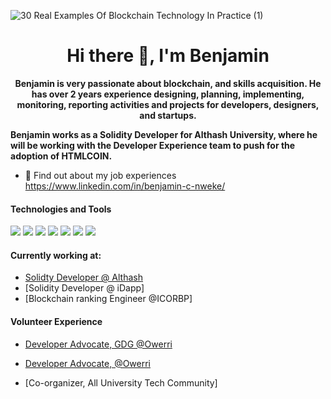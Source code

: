 ![30 Real Examples Of Blockchain Technology In Practice (1)](https://user-images.githubusercontent.com/6759031/140734194-2f2f30a0-d311-44e5-872d-10657f9c82c7.png)

<h1 align="center">Hi there 👋, I'm Benjamin</h1>

<p align="center"><b>Benjamin is very passionate about blockchain, and skills acquisition. He has over 2 years experience designing, planning, implementing, monitoring, reporting activities and projects for developers, designers, and startups. 

Benjamin works as a Solidity Developer for Althash University, where he will be working with the Developer Experience team to push for the adoption of HTMLCOIN. </b></p>


- 🤔 Find out about my job experiences https://www.linkedin.com/in/benjamin-c-nweke/


#### Technologies and Tools

<p>
<img src ="https://img.shields.io/badge/Ethereum-3C3C3D?style=for-the-badge&logo=Ethereum&logoColor=white"/>
<img src ="https://img.shields.io/badge/Solidity-3C3C3D?style=for-the-badge&logo=Solidity&logoColor=white"/>
<img src ="https://img.shields.io/badge/Smart Contract-3C3C3D?style=for-the-badge&logo=Smart Contract&logoColor=white"/
<img src="https://img.shields.io/badge/html5%20-%23E34F26.svg?&style=for-the-badge&logo=html5&logoColor=white"/>
<img src="https://img.shields.io/badge/git%20-%23F05033.svg?&style=for-the-badge&logo=git&logoColor=white"/>
<img src="https://img.shields.io/badge/github%20-%23121011.svg?&style=for-the-badge&logo=github&logoColor=white"/>
<img src="https://img.shields.io/badge/bitbucket%20-%230047B3.svg?&style=for-the-badge&logo=bitbucket&logoColor=white"/>
<img src="https://img.shields.io/badge/firebase%20-%23039BE5.svg?&style=for-the-badge&logo=firebase"/>
</p>


#### Currently working at:

- [Solidty Developer @ Althash](https:lms.althash.university)
- [Solidity Developer @ iDapp]
- [Blockchain ranking Engineer @ICORBP]


#### Volunteer Experience

- [Developer Advocate, GDG @Owerri](https://gdg.community.dev/Owerri/)

- [Developer Advocate, @Owerri](https://gdg.community.dev/gdg-cloud-Owerri/)

- [Co-organizer, All University Tech Community]



<!--
**CryptoGuy1** is a ✨ _special_ ✨ repository because its `README.md` (this file) appears on your GitHub profile.
Here are some ideas to get you started:
- 🔭 I’m currently working on Blockchain in Energy sector
- 🌱 I’m currently learning Rust
- 👯 I’m looking to collaborate on smart contracts
- 🤔 https://https://www.linkedin.com/in/benjamin-c-nweke/
- 💬 Ask me about blockchain
- 📫 How to reach me: benblockdev@gmail.com
- 😄 Pronouns: ...
- ⚡ Fun fact: ...
-->

